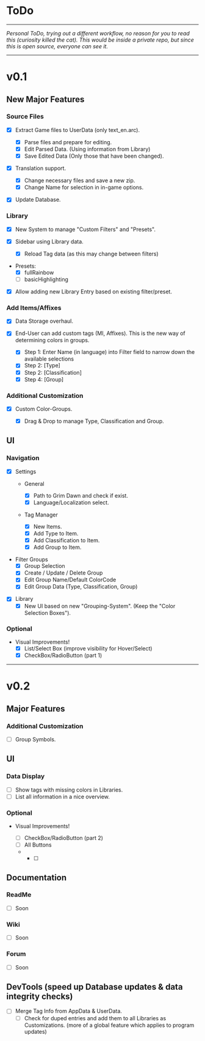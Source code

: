 # ToDo

---

*Personal ToDo, trying out a different workflow, no reason for you to read this (curiosity killed the cat). This would be inside a private repo, but since this is open source, everyone can see it.*

---

# v0.1

## New Major Features

### Source Files

* [x] Extract Game files to UserData (only text_en.arc).
  * [x] Parse files and prepare for editing.
  * [x] Edit Parsed Data. (Using information from Library)
  * [x] Save Edited Data (Only those that have been changed).
* [x] Translation support.

  * [x] Change necessary files and save a new zip.
  * [x] Change Name for selection in in-game options.
* [x] Update Database.

### Library

* [x] New System to manage "Custom Filters" and "Presets".
* [x] Sidebar using Library data.
  
  * [x] Reload Tag data (as this may change between filters)
  
* Presets:
  * [x] fullRainbow
  * [ ] basicHighlighting
* [x] Allow adding new Library Entry based on existing filter/preset.

### Add Items/Affixes

* [x] Data Storage overhaul.
* [x] End-User can add custom tags (MI, Affixes). This is the new way of determining colors in groups.

  * [x] Step 1: Enter Name (in language) into Filter field to narrow down the available selections
  * [x] Step 2: [Type]
  * [x] Step 2: [Classification]
  * [x] Step 4: [Group]

### Additional Customization

* [x] Custom Color-Groups.

  * [x] Drag & Drop to manage Type, Classification and Group.
  

## UI

### Navigation

* [x] Settings

  * General

    * [x] Path to Grim Dawn and check if exist.
    * [x] Language/Localization select.
    
  * Tag Manager
    * [x] New Items.
    * [x] Add Type to Item.
    * [x] Add Classification to Item.
    * [x] Add Group to Item.
  
* Filter Groups
    * [x] Group Selection
    * [x] Create / Update / Delete Group
    * [x] Edit Group Name/Default ColorCode
    * [x] Edit Group Data (Type, Classification, Group)
* [x] Library
  * [x] New UI based on new "Grouping-System". (Keep the "Color Selection Boxes").

### Optional

* Visual Improvements!
  * [x] List/Select Box (improve visibility for Hover/Select)
  * [x] CheckBox/RadioButton (part 1) 
---

# v0.2

## Major Features

### Additional Customization

- [ ] Group Symbols.

## UI

### Data Display
- [ ] Show tags with missing colors in Libraries.
- [ ] List all information in a nice overview.
### Optional
* Visual Improvements!

  * [ ] CheckBox/RadioButton (part 2)
  * [ ] All Buttons
  * - [ ] 

## Documentation

### ReadMe
- [ ] Soon

### Wiki
- [ ] Soon

### Forum
- [ ] Soon

## DevTools (speed up Database updates & data integrity checks)

- [ ] Merge Tag Info from AppData & UserData.
  - [ ] Check for duped entries and add them to all Libraries as Customizations. (more of a global feature which applies to program updates)